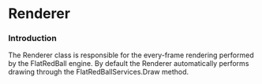 # Renderer

### Introduction

The Renderer class is responsible for the every-frame rendering performed by the FlatRedBall engine. By default the Renderer automatically performs drawing through the FlatRedBallServices.Draw method.
